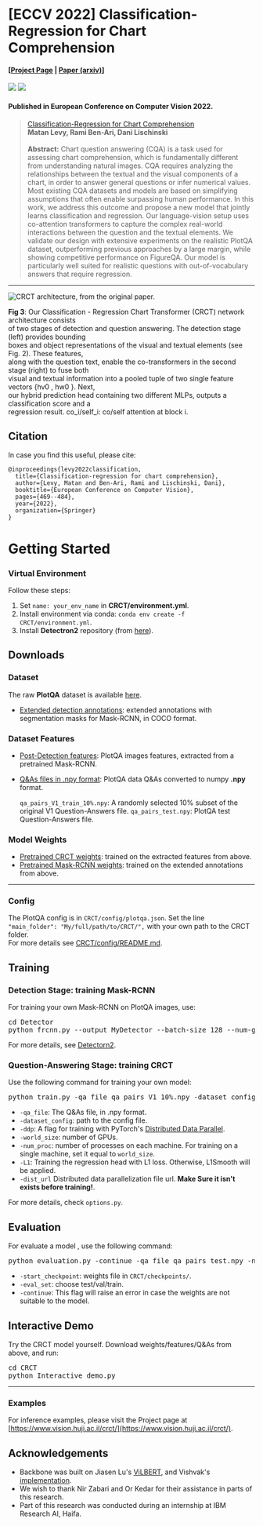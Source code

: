 #  [ECCV 2022] Classification-Regression for Chart Comprehension
#### [[Project Page](https://levymsn.github.io/CRCT) | [Paper (arxiv)](https://arxiv.org/abs/2111.14792)] #### 
<a href="https://opensource.org/licenses/MIT"><img src="https://img.shields.io/badge/License-MIT-yellow.svg"></a>
<a href="https://pytorch.org/"><img src="https://img.shields.io/badge/PyTorch->=1.6.0-Red?logo=pytorch"></a>

#### Published in European Conference on Computer Vision 2022.

> [Classification-Regression for Chart Comprehension](https://arxiv.org/abs/2111.14792) <br />
> **Matan Levy, Rami Ben-Ari, Dani Lischinski**<br /><br />
> **Abstract:** Chart question answering (CQA) is a task used for assessing chart comprehension, which is fundamentally different from understanding natural images. CQA requires analyzing the relationships between the textual and the visual components of a chart, in order to answer general questions or infer numerical values. Most existing CQA datasets and models are based on simplifying assumptions that often enable surpassing human performance. In this work, we address this outcome and propose a new model that jointly learns classification and regression. Our language-vision setup uses co-attention transformers to capture the complex real-world interactions between the question and the textual elements. We validate our design with extensive experiments on the realistic PlotQA dataset, outperforming previous approaches by a large margin, while showing competitive performance on FigureQA. Our model is particularly well suited for realistic questions with out-of-vocabulary answers that require regression.
<hr />
<img src="images/arc.png" alt="CRCT architecture, from the original paper.">

**Fig 3**: Our Classification - Regression Chart Transformer (CRCT) network architecture consists  
of two stages of detection and question answering. The detection stage (left) provides bounding  
boxes and object representations of the visual and textual elements (see Fig. 2). These features,  
along with the question text, enable the co-transformers in the second stage (right) to fuse both  
visual and textual information into a pooled tuple of two single feature vectors {hv0 , hw0 }. Next,  
our hybrid prediction head containing two different MLPs, outputs a classification score and a  
regression result. co_i/self_i: co/self attention at block i.
## Citation ##
In case you find this useful, please cite:
``` 
@inproceedings{levy2022classification,
  title={Classification-regression for chart comprehension},
  author={Levy, Matan and Ben-Ari, Rami and Lischinski, Dani},
  booktitle={European Conference on Computer Vision},
  pages={469--484},
  year={2022},
  organization={Springer}
}
```
# Getting Started #

### Virtual Environment ###
Follow these steps:
1. Set `name: your_env_name` in **CRCT/environment.yml**.
2. Install environment via conda: `conda env create -f CRCT/environment.yml`.
3. Install **Detectron2**  repository (from [here](https://github.com/facebookresearch/detectron2/blob/main/INSTALL.md)).

## Downloads ##
### Dataset ###  
The raw **PlotQA** dataset is available [here](https://github.com/NiteshMethani/PlotQA).
- [Extended detection annotations](https://drive.google.com/drive/folders/1N5TFoNxvQxNhveq-soU_n78qzibWfkDw?usp=sharing): extended annotations with segmentation masks for Mask-RCNN, in COCO format.

### Dataset Features ###
- [Post-Detection features](https://drive.google.com/drive/folders/1izDliZozv9ArdVNmWUQWGMNKPqw7Pf79?usp=sharing): PlotQA images features, extracted from a pretrained Mask-RCNN.
- [Q&As files in .npy format](https://drive.google.com/drive/folders/1VoJVGbquD6apGiecscDf4rOSX6Ih6-D3?usp=sharing): PlotQA data Q&As converted to numpy **.npy** format.

    `qa_pairs_V1_train_10%.npy`: A randomly selected 10% subset of the original V1 Question-Answers file.
    `qa_pairs_test.npy`: PlotQA test Question-Answers file.
### Model Weights ###
- [Pretrained CRCT weights](https://drive.google.com/drive/folders/10eXEpJPA_p1jMte6mldkN3qLpP70xkH-?usp=sharing): trained on the extracted features from above.
- [Pretrained Mask-RCNN weights](https://drive.google.com/drive/folders/1p-NUAmsYuAf_RWP2MTh4LM05oiS4bY7Y?usp=sharing): trained on the extended annotations from above.

<hr />

### Config ###
The PlotQA config is in `CRCT/config/plotqa.json`. Set the line `"main_folder": "My/full/path/to/CRCT/",` with your own path to the CRCT folder.
<br />For more details see [CRCT/config/README.md](CRCT/config/README.md).
## Training ##
### Detection Stage: training Mask-RCNN ###
For training your own Mask-RCNN on PlotQA images, use:
<pre>cd Detector
python frcnn.py --output MyDetector --batch-size 128 --num-gpus 4</pre>
For more details, see [Detectorn2](https://github.com/facebookresearch/detectron2).
### Question-Answering Stage: training CRCT ###
Use the following command for training your own model:<br />
<pre>python train.py -qa_file qa_pairs_V1_10%.npy -dataset_config config/plotqa.json -batch_size 80 -save_name MyOwnCRCT -num_workers 2 -ddp -world_size 4 -num_proc 4 -L1</pre>
- `-qa_file`: The Q&As file, in .npy format.
- `-dataset_config`: path to the config file.
- `-ddp`: A flag for training with PyTorch's [Distributed Data Parallel](https://pytorch.org/tutorials/intermediate/ddp_tutorial.html).
- `-world_size`: number of GPUs.
- `-num_proc`: number of processes on each machine. For training on a single machine, set it equal to `world_size`.
- `-L1`: Training the regression head with L1 loss. Otherwise, L1Smooth will be applied.
- `-dist_url` Distributed data parallelization file url. **Make Sure it isn't exists before training!**.

For more details, check `options.py`.

## Evaluation ##
For evaluate a model , use the following command:
<pre>python evaluation.py -continue -qa_file qa_pairs_test.npy -num_workers 2 -ddp -world_size 4 -num_proc 4 -save_name MyEvalFolderCRCT -eval_set test -start_checkpoint crct.ckpt</pre>
- `-start_checkpoint`: weights file in `CRCT/checkpoints/`.
- `-eval_set`: choose test/val/train.
- `-continue`: This flag will raise an error in case the weights are not suitable to the model.
## Interactive Demo ##
Try the CRCT model yourself. Download weights/features/Q&As from above, and run:
<pre>cd CRCT<br />python Interactive_demo.py</pre>
<hr />

### Examples ###
For inference examples, please visit the Project page at [https://www.vision.huji.ac.il/crct/](https://www.vision.huji.ac.il/crct/).

## Acknowledgements ##
- Backbone was built on Jiasen Lu's [ViLBERT](https://github.com/jiasenlu/vilbert_beta), and Vishvak's [implementation](https://github.com/vmurahari3/visdial-bert).<br />
- We wish to thank Nir Zabari and Or Kedar for their assistance in parts of this
research.
- Part of this research was conducted during an internship at IBM Research AI, Haifa.
